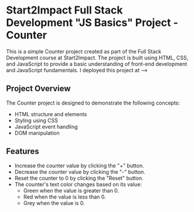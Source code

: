 # Start2Impact Full Stack Development "JS Basics" Project - Counter
This is a simple Counter project created as part of the Full Stack Development course at Start2Impact. The project is built using HTML, CSS, and JavaScript to provide a basic understanding of front-end development and JavaScript fundamentals.
I deployed this project at -->

## Project Overview
The Counter project is designed to demonstrate the following concepts:

- HTML structure and elements
- Styling using CSS
- JavaScript event handling
- DOM manipulation

## Features
- Increase the counter value by clicking the "+" button.
- Decrease the counter value by clicking the "-" button.
- Reset the counter to 0 by clicking the "Reset" button.
- The counter's text color changes based on its value:
  - Green when the value is greater than 0.
  - Red when the value is less than 0.
  - Grey when the value is 0.